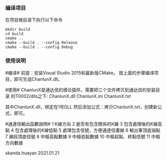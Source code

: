 ### 编译项目

在项目根目录下执行以下命令

```
mkdir build
cd build
cmake ..
cmake --build . --config Release
cmake --build . --config Debug
```

### 使用说明
#编译#
前提：安装Visual Studio 2015和最新版CMake。
按上面的步骤编译项目，即可生成ChanlunX.dll。

#使用#
ChanlunX是通达信的缠论插件。需要把三个文件拷贝到通达信的安装目录
的T0002/dlls之下:
ChanlunX.dll
ChanlunX.ini
ChanlunX.txt

其中ChanlunX.dll，绑定在1号DLL
然后添加公式：拷贝ChanlunX.txt，创建新公式，即可。

#通達信輸出函數說明#
1 K線方向
2 是否有包含關係的K線
3 包含處理後的K線高點
4 包含處理後的K線低點
5 處理包含信號，方便通達信畫線
6 輸出筆頂底端點
7 線段頂底信號
8 中樞高點數據
9 中樞低點數據
10 中樞起點、終點信號
11 中樞方向數據

skanda.huayan
2021.01.21
